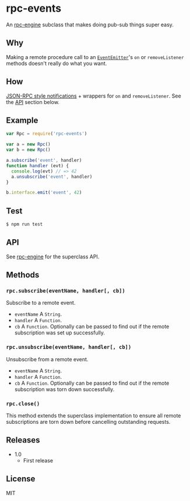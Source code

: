 # rpc-events
An [rpc-engine](https://github.com/jessetane/rpc-engine) subclass that makes doing pub-sub things super easy.

## Why
Making a remote procedure call to an [`EventEmitter`](https://nodejs.org/api/events.html#events_class_eventemitter)'s `on` or `removeListener` methods doesn't really do what you want.

## How
[JSON-RPC style notifications](http://www.jsonrpc.org/specification#notification) + wrappers for `on` and `removeListener`. See the [API](#api) section below.

## Example
``` javascript
var Rpc = require('rpc-events')

var a = new Rpc()
var b = new Rpc()

a.subscribe('event', handler)
function handler (evt) {
  console.log(evt) // => 42
  a.unsubscribe('event', handler)
}

b.interface.emit('event', 42)
```

## Test
``` bash
$ npm run test
```

## API
See [rpc-engine](https://github.com/jessetane/rpc-engine) for the superclass API.

## Methods

### `rpc.subscribe(eventName, handler[, cb])`
Subscribe to a remote event.
* `eventName` A `String`.
* `handler` A `Function`.
* `cb` A `Function`. Optionally can be passed to find out if the remote subscription was set up successfully.

### `rpc.unsubscribe(eventName, handler[, cb])`
Unsubscribe from a remote event.
* `eventName` A `String`.
* `handler` A `Function`.
* `cb` A `Function`. Optionally can be passed to find out if the remote subscription was torn down successfully.

### `rpc.close()`
This method extends the superclass implementation to ensure all remote subscriptions are torn down before cancelling outstanding requests.

## Releases
* 1.0
  * First release

## License
MIT
